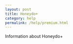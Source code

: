 ```yaml
---
layout: post
title: Honeydo+
category: help
permalink: /help/premium.html
---
```


Information about Honeydo+